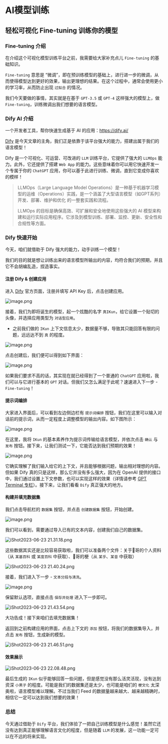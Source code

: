 # AI模型训练

## 轻松可视化 Fine-tuning 训练你的模型

### Fine-tuning 介绍

在介绍这个可视化模型训练平台之前，我需要给大家补充点儿 `Fine-tuning` 的基础知识。

`Fine-tuning` 意思是 “微调”，即在预训练模型的基础上，进行进一步的微调，从而使得模型达到更好的效果，输出更理想的结果。在这个过程中，通常会使用更小的学习率，从而防止出现 `过拟合` 的情况。

我们今天要做的事情，其实就是在基于 `GPT-3.5` 或 `GPT-4` 这样强大的模型上，做 `Fine-tuning`，训练微调出我们想要的语言模型。

### Dify AI 介绍

一个开发者工具，帮你快速生成基于 AI 的应用：<https://dify.ai/>

[Dify](https://docs.dify.ai/v/zh-hans/getting-started/intro-to-dify) 是今天文章的主角，我们正是依靠于该平台强大的能力，搭建出属于我们的语言模型！

Dify 是一个可视化、可运营、可改进的 `LLM` 训练平台，它提供了强大的 `LLMOps` 能力。此外，它还提供了搭建 `Web App` 的能力。这些意味着你可以用它快速开发一个专属于你的 `ChatGPT` 应用，你可以基于此进行训练、微调，直到它变成你喜欢的模样！

> LLMOps（Large Language Model Operations）是一种基于机器学习模型的运维（Operations）实践，是一个涵盖了大型语言模型（如GPT系列）开发、部署、维护和优化 的一整套实践和流程。
>
> LLMOps 的目标是确保高效、可扩展和安全地使用这些强大的 AI 模型来构建和运行实际应用程序。它涉及到模型训练、部署、监控、更新、安全性和合规性等方面。

### Dify 快速开始

今天，咱们就借助于 Dify 强大的能力，动手训练一个模型！

我们的目的就是想让训练出来的语言模型所输出的内容，均符合我们的预期，并且它不会胡编乱造，捏造事实。

#### 注册 Dify & 创建应用

进入 [Dify](https://dify.ai/) 官方页面，注册并填写 API Key 后，点击创建应用。

![image.png](./assets/96c7f7e9881049d1b93ee19dbf34d4a0.png)

接着，我们为即将诞生的模型，起一个炫酷的名字 `真IKun`，给它设置一个贴切的头像，并选择应用类型为 `对话型应用`。

- 之前我们做的 `IKun` 上下文信息太少，数据量不够，导致其只能回答有限的问题，远远达不到 `真` 的程度。

![image.png](./assets/1405f3e9fada4c0cbd545ba4b62f435c.png)

点击创建后，我们便可以得到如下界面：

![image.png](./assets/6ee08f5d97c44cfda48ac4f5c06dd126.png)

如果我们要求不高的话，其实现在就已经得到了一个普通的 `ChatGPT` 应用啦，我们可以与它进行基本的 `GPT` 对话。但我们又怎么满足于此呢？速速进入下一步 - `Fine-tuning`！

#### 提示词编排

大家进入界面后，可以看到左边侧边栏有 `提示词编排` 按钮，我们在这里可以输入对话前的提示词，从而一定程度上调整模型的输出内容。如下图所示：

![image.png](./assets/97a26abacc0f4ac98bc88b30947f6c22.png)

在这里，我将 `IKun` 的基本素养作为提示词传输给语言模型，并依次点击 `确认` 与 `发布` 按钮。接下来，让我们测试一下，它能否达到我们预期的效果！

![image.png](./assets/d694dc7225a14d2f95ccc2955b54822d.png)

它确实理解了我们输入给它的上下文，并且能够根据问题，输出相对理想的内容。但如果 Dify 真的只是这样，那么它并没有多么强大，因为在 OpenAI 提供的接口中，我们通过设置上下文参数，也可以实现这样的效果（详情请参考 [GPT Terminal 专栏](https://juejin.cn/column/7244174817679425591)）。接下来，让我们看看 `Dify` 真正强大的地方。

#### 构建并填充数据集

我们点击导航栏的 `数据集` 按钮，并点击 `创建数据集` 按钮，开始创建。

![image.png](./assets/db2a87f3791b46c9b1fd28539509f4fb.png)

我们可以看到，需要通过导入已有的文本内容，创建我们自己的数据集。

![iShot2023-06-23 21.31.18.png](./assets/e74d2c56fc6747bbb8863c77b1e394a1.png)

这些数据其实还是比较容易获取啦，我们可以准备两个文件：关于🐔哥的个人资料（从 `某基百科` 或 `某度百科` 中获取）、🐔哥的梗（从 `某乎`、`某音` 中获取）

![iShot2023-06-23 21.40.24.png](./assets/6ff16d6db5c44ec2b610894b29441fca.png)

接着，我们进入下一步 - `文本分段与清洗`。

![image.png](./assets/0f6cb514b5014918bcff3d95264c2820.png)

保留默认选项，直接点击 `保存并处理` 进入下一步即可。

![iShot2023-06-23 21.43.54.png](./assets/e671ded0b3df4f1b9da439969ebc0428.png)

大功告成！接下来咱们去填充数据集！

返回到之前构建应用的界面，点击上下文的 `添加` 按钮，将我们的数据集导入，并点击 `发布` 按钮，生成新的模型。

![iShot2023-06-23 21.46.51.png](./assets/30b46056942041f29b21196b62ccfa17.png)

#### 效果展示

![iShot2023-06-23 22.08.48.png](./assets/92eb28c434f2484b935985511476eff0.png)

最后生成的 `IKun` 似乎能够回答一些问题，但是感觉没有那么活灵活现，没有达到资深 `小黑子` 的程度。可能是我们的数据集还是太少，也可能是咱们的 `梗文化` 太深奥啦，语言模型难以理解。不过当我们 Feed 的数据量越来越大、越来越精确时，相信它一定可以达到我们想要的效果！

### 总结

今天通过借助于 `Dify` 平台，我们体验了一把自己训练模型是什么感觉！虽然它还没有达到真正能够理解语言文化的程度，但是随着 `LLM` 的发展，这一功能一定可以在不远的将来实现。
